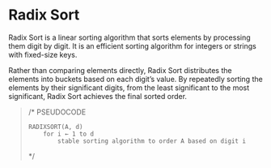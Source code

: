 # Radix Sort
Radix Sort is a linear sorting algorithm that sorts elements by processing them digit by digit.
It is an efficient sorting algorithm for integers or strings with fixed-size keys.

Rather than comparing elements directly, Radix Sort distributes the elements into buckets based on each digit’s value.
By repeatedly sorting the elements by their significant digits, from the least significant to the most significant, Radix Sort achieves the final sorted order.

<blockquote>
/* PSEUDOCODE

    RADIXSORT(A, d)
        for i ← 1 to d
            stable sorting algorithm to order A based on digit i

*/
</blockquote>